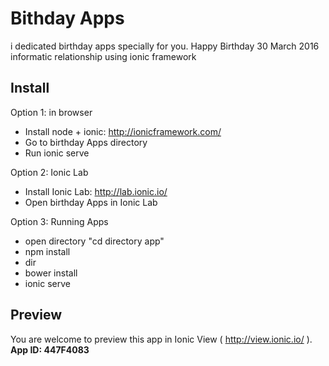 # Bithday Apps
i dedicated birthday apps specially for you.
Happy Birthday 30 March 2016
informatic relationship
using ionic framework

## Install

Option 1: in browser <br />

* Install node + ionic: http://ionicframework.com/
* Go to birthday Apps directory
* Run ionic serve


Option 2: Ionic Lab <br />
* Install Ionic Lab: http://lab.ionic.io/
* Open birthday Apps in Ionic Lab

Option 3: Running Apps
* open directory "cd directory app"
* npm install
* dir
* bower install
* ionic serve

## Preview

You are welcome to preview this app in Ionic View ( http://view.ionic.io/ ).<br />
**App ID: 447F4083**
